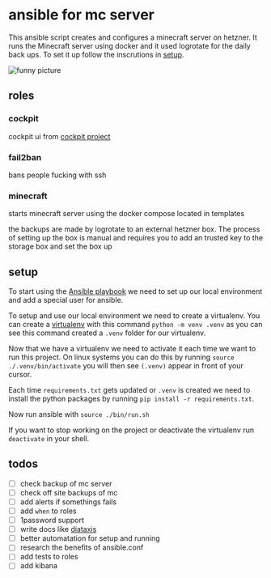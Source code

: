 # ansible for mc server 
This ansible script creates and configures a minecraft server on hetzner. It runs the Minecraft server using docker and it used logrotate for the daily back ups.
To set it up follow the inscrutions in [setup](#setup).

![funny picture](https://imgs.xkcd.com/comics/automation_2x.png)


## roles
### cockpit
cockpit ui from [cockpit project](https://cockpit-project.org/running)

### fail2ban
bans people fucking with ssh

### minecraft
starts minecraft server using the docker compose located in templates

the backups are made by logrotate to an external hetzner box. The process of setting up the box is manual and requires you to add an trusted key to the storage box and set the box up

## setup
To start using the [Ansible playbook](https://medium.com/@wintonjkt/ansible-101-getting-started-1daaff872b64) we need to set up our local environment and add a special user for ansible. 

To setup and use our local environment we need to create a virtualenv. You can create a [virtualenv](https://docs.python.org/3/library/venv.html) with this command `python -m venv .venv` as you can see this command created a `.venv` folder for our virtualenv. 

Now that we have a virtualenv we need to activate it each time we want to run this project. On linux systems you can do this by running `source ./.venv/bin/activate` you will then see `(.venv)` appear in front of your cursor. 

Each time `requirements.txt` gets updated or `.venv` is created we need to install the python packages by running `pip install -r requirements.txt`. 

Now run ansible with `source ./bin/run.sh`

If you want to stop working on the project or deactivate the virtualenv run `deactivate` in your shell.

<!-- when running you need to have the ansible vault password. in this vault you can add the password of the user ansible.  -->


## todos
- [ ] check backup of mc server
- [ ] check off site backups of mc
- [ ] add alerts if somethings fails
- [ ] add `when` to roles 
- [ ] 1password support
- [ ] write docs like [diataxis](https://diataxis.fr/)
- [ ] better automatation for setup and running
- [ ] research the benefits of ansible.conf
- [ ] add tests to roles 
- [ ] add kibana
